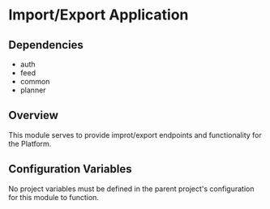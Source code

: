 # Import/Export Application

## Dependencies
* auth
* feed
* common
* planner

## Overview
This module serves to provide improt/export endpoints and functionality for the Platform.

## Configuration Variables
No project variables must be defined in the parent project's configuration for this module to function.